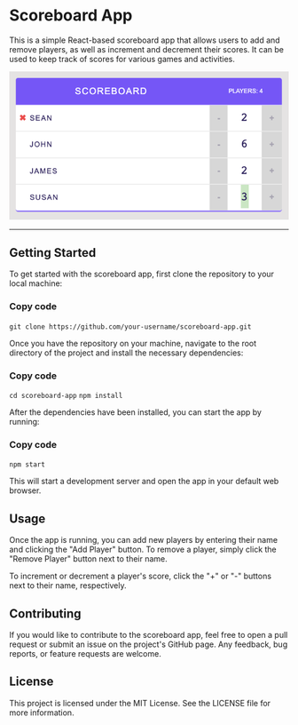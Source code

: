 # Scoreboard App
This is a simple React-based scoreboard app that allows users to add and remove players, as well as increment and decrement their scores. It can be used to keep track of scores for various games and activities.

![Screenshot of User interface](https://github.com/SeanTheDev/scoreboard-react/blob/main/UI.png?raw=true)

<hr>

## Getting Started
To get started with the scoreboard app, first clone the repository to your local machine:

### Copy code
```git clone https://github.com/your-username/scoreboard-app.git```

Once you have the repository on your machine, navigate to the root directory of the project and install the necessary dependencies:

### Copy code
```cd scoreboard-app```
```npm install```

After the dependencies have been installed, you can start the app by running:

### Copy code
```npm start```

This will start a development server and open the app in your default web browser.

## Usage
Once the app is running, you can add new players by entering their name and clicking the "Add Player" button. To remove a player, simply click the "Remove Player" button next to their name.

To increment or decrement a player's score, click the "+" or "-" buttons next to their name, respectively.

## Contributing
If you would like to contribute to the scoreboard app, feel free to open a pull request or submit an issue on the project's GitHub page. Any feedback, bug reports, or feature requests are welcome.

## License
This project is licensed under the MIT License. See the LICENSE file for more information.



